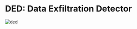# DED: Data Exfiltration Detector

![ded](https://github.com/mr-umar/DED/assets/92973740/7a865a54-9611-480a-a177-111402029c09=25x)



